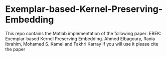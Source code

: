 # Exemplar-based-Kernel-Preserving-Embedding
This repo contains the Matlab implementation of the following paper:
   EBEK: Exemplar-based Kernel Preserving Embedding. Ahmed Elbagoury, Rania Ibrahim, Mohamed S. Kamel and Fakhri Karray
If you will use it please cite the paper   
